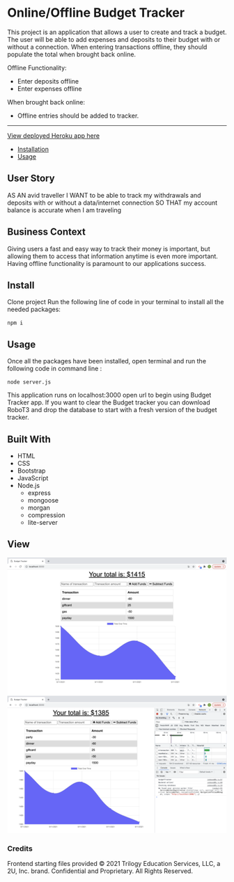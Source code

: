 # Online/Offline Budget Tracker

This project is an application that allows a user to create and track a budget. The user will be able to add expenses and deposits to their budget with or without a connection. When entering transactions offline, they should populate the total when brought back online.

Offline Functionality:

- Enter deposits offline
- Enter expenses offline

When brought back online:

- Offline entries should be added to tracker.

---

[View deployed Heroku app here](https://whispering-journey-57896.herokuapp.com/)
- [Installation](#install)
- [Usage](#usage)

## User Story

AS AN avid traveller
I WANT to be able to track my withdrawals and deposits with or without a data/internet connection
SO THAT my account balance is accurate when I am traveling

## Business Context

Giving users a fast and easy way to track their money is important, but allowing them to access that information anytime is even more important. Having offline functionality is paramount to our applications success.

## Install

Clone project
Run the following line of code in your terminal to install all the needed packages:

```
npm i
```

## Usage

Once all the packages have been installed, open terminal and run the following code in command line :

```
node server.js
```

This application runs on localhost:3000 open url to begin using Budget Tracker app. If you want to clear the Budget tracker you can download RoboT3 and drop the database to start with a fresh version of the budget tracker.

## Built With

- HTML
- CSS
- Bootstrap
- JavaScript
- Node.js
  - express
  - mongoose
  - morgan
  - compression
  - lite-server

## View


![Shot-1](images/budget_tracker.png)
![Shot-2](images/offline.png)

### Credits
Frontend starting files provided © 2021 Trilogy Education Services, LLC, a 2U, Inc. brand. Confidential and Proprietary. All Rights Reserved.
